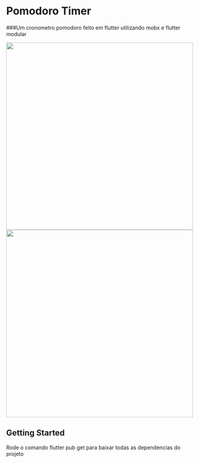 # Pomodoro Timer

###Um cronometro pomodoro feito em flutter utilizando mobx e flutter modular

<img src="https://user-images.githubusercontent.com/45775404/155867137-e2ff4873-1868-48ae-b063-f5ceb8afcf10.png" height= "500">  <img src="https://user-images.githubusercontent.com/45775404/155867139-c4c903fa-9771-4d35-9da6-6ef737ad8ef2.png" height= "500">

## Getting Started

Rode o comando flutter pub get para baixar todas as dependencias do projeto

